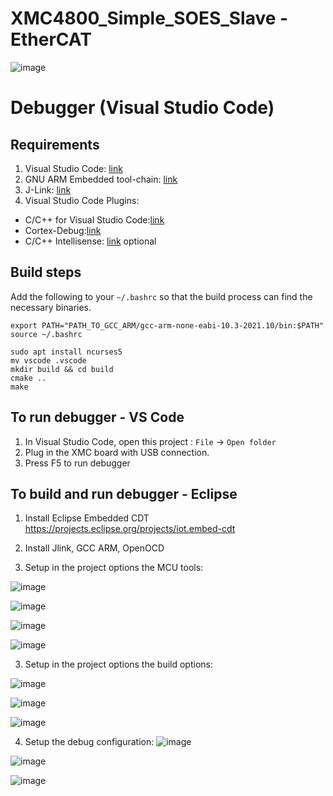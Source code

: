 # XMC4800_Simple_SOES_Slave - EtherCAT

![image](https://user-images.githubusercontent.com/32091677/154466757-94ec70eb-4ea5-4070-bedc-38739e0c68ee.png)

# Debugger (Visual Studio Code)

## Requirements
1. Visual Studio Code: [link](https://code.visualstudio.com/)
2. GNU ARM Embedded tool-chain: [link](https://developer.arm.com/tools-and-software/open-source-software/developer-tools/gnu-toolchain/gnu-rm/downloads)
3. J-Link: [link](https://www.segger.com/downloads/jlink/#J-LinkSoftwareAndDocumentationPack)
4. Visual Studio Code Plugins:
 + C/C++ for Visual Studio Code:[link](https://marketplace.visualstudio.com/items?itemName=ms-vscode.cpptools)
 + Cortex-Debug:[link](https://marketplace.visualstudio.com/items?itemName=marus25.cortex-debug)
 + C/C++ Intellisense: [link](https://marketplace.visualstudio.com/items?itemName=austin.code-gnu-global) optional

## Build steps
Add the following to your `~/.bashrc` so that the build process can find the necessary binaries. 
```
export PATH="PATH_TO_GCC_ARM/gcc-arm-none-eabi-10.3-2021.10/bin:$PATH"
source ~/.bashrc
```
```
sudo apt install ncurses5
mv vscode .vscode
mkdir build && cd build
cmake ..
make
```

## To run debugger - VS Code
1. In Visual Studio Code, open this project : ``File`` -> ``Open folder``
2. Plug in the XMC board with USB connection.
2. Press F5 to run debugger


## To build and run debugger - Eclipse

1. Install Eclipse Embedded CDT
https://projects.eclipse.org/projects/iot.embed-cdt

2. Install Jlink, GCC ARM, OpenOCD

2. Setup in the project options the MCU tools:

![image](https://user-images.githubusercontent.com/32091677/155189890-06e1cdce-28ce-4441-87dc-e178081a358d.png)

![image](https://user-images.githubusercontent.com/32091677/187872006-0ac2433f-b50c-43ef-8760-5caf0cf25b45.png)

![image](https://user-images.githubusercontent.com/32091677/187872082-cb9a6672-e042-40a9-b243-00427a708e31.png)

![image](https://user-images.githubusercontent.com/32091677/187872181-fb334a51-271e-40f2-99a9-ea66ce09dd4b.png)


3. Setup in the project options the build options:

![image](https://user-images.githubusercontent.com/32091677/187872553-90631c6d-809b-452d-a086-5248c7b851b4.png)

![image](https://user-images.githubusercontent.com/32091677/187872851-fc34c623-b7f5-4292-9b10-504c66052c14.png)

![image](https://user-images.githubusercontent.com/32091677/187873001-935776b4-76d0-4cf2-8fd5-91b2e4283ab0.png)


4. Setup the debug configuration:
![image](https://user-images.githubusercontent.com/32091677/155190736-10b3bfe0-a981-49ec-9660-5dd344130051.png)

![image](https://user-images.githubusercontent.com/32091677/155190837-181957dd-401f-4bb9-9d04-e77b9a64a7ea.png)

![image](https://user-images.githubusercontent.com/32091677/155190922-31d1abca-399b-42bc-a744-02f223c308c6.png)

